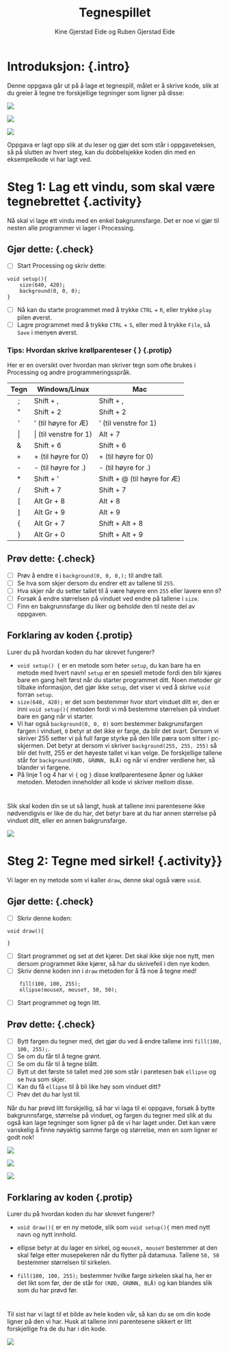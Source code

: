 ﻿---
title: Tegnespillet
level: 1
author: Kine Gjerstad Eide og Ruben Gjerstad Eide
language: nb
---

# Introduksjon: {.intro}

Denne oppgava går ut på å lage et tegnespill, målet er å skrive kode, slik at du greier å tegne tre forskjellige tegninger som ligner på disse:

![](Gulsol.png)

![](gronttre.png)

![](tofjes.png)

Oppgava er lagt opp slik at du leser og gjør det som står i oppgaveteksen, så på slutten av hvert steg, kan du dobbelsjekke koden din med en eksempelkode vi har lagt ved.


# Steg 1: Lag ett vindu, som skal være tegnebrettet {.activity}

Nå skal vi lage ett vindu med en enkel bakgrunnsfarge. Det er noe vi gjør til nesten alle programmer vi lager i Processing.

## Gjør dette: {.check}

- [ ] Start Processing og skriv dette:

```processing
void setup(){
	size(640, 420);
	background(0, 0, 0);
}
```
- [ ] Nå kan du starte programmet med å trykke `CTRL` + `R`, eller trykke `play` pilen øverst.
- [ ] Lagre programmet med å trykke `CTRL` + `S`, eller med å trykke `File`, så `Save` i menyen øverst.

### Tips: Hvordan skrive krøllparenteser { } {.protip}

Her er en oversikt over hvordan man skriver tegn som ofte brukes
i Processing og andre programmeringsspråk.

| Tegn | Windows/Linux          | Mac                         |
|:----:| ---------------------- | --------------------------- |
| ;    | Shift + ,              | Shift + ,                   |
| "    | Shift + 2              | Shift + 2                   |
| \'   | \' (til høyre for Æ)   | \' (til venstre for 1)      |
| \|   | \| (til venstre for 1) | Alt + 7                     |
| \&   | Shift + 6              | Shift + 6                   |
| +    | + (til høyre for 0)    | + (til høyre for 0)         |
| -    | - (til høyre for .)    | - (til høyre for .)         |
| *    | Shift + '              | Shift + @ (til høyre for Æ) |
| /    | Shift + 7              | Shift + 7                   |
| \[   | Alt Gr + 8             | Alt + 8                     |
| \]   | Alt Gr + 9             | Alt + 9                     |
| {    | Alt Gr + 7             | Shift + Alt + 8             |
| }    | Alt Gr + 0             | Shift + Alt + 9             |

## Prøv dette: {.check}

- [ ] Prøv å endre `0` i `background(0, 0, 0,);` til andre tall.
- [ ] Se hva som skjer dersom du endrer ett av tallene til `255`.
- [ ] Hva skjer når du setter tallet til å være høyere enn `255` eller lavere enn `0`?
- [ ] Forsøk å endre størrelsen på vinduet ved endre på tallene i `size`.
- [ ] Finn en bakgrunnsfarge du liker og beholde den til neste del av oppgaven.

## Forklaring av koden {.protip}

Lurer du på hvordan koden du har skrevet fungerer?

-	`void setup() {` er en metode som heter `setup`, du kan bare ha en metode med hvert navn! `setup` er en spesiell metode fordi den blir kjøres bare en gang helt først når du starter programmet ditt. Noen metoder gir tilbake informasjon, det gjør ikke `setup`, det viser vi ved å skrive `void` forran `setup`.
-	`size(640, 420);` er det som bestemmer hvor stort vinduet ditt er, den er inni `void setup(){` metoden fordi vi må bestemme størrelsen på vinduet bare en gang når vi starter. 
-	Vi har også `background(0, 0, 0)` som bestemmer bakgrunsfargen fargen i vinduet, `0` betyr at det ikke er farge, da blir det svart. Dersom vi skriver 255 setter vi på full farge styrke på den lille pæra som sitter i pc-skjermen. Det betyr at dersom vi skriver `background(255, 255, 255)` så blir det hvitt, 255 er det høyeste tallet vi kan velge. De forskjellige tallene står for `background(RØD, GRØNN, BLÅ)` og når vi endrer verdiene her, så blander vi fargene.
-	På linje 1 og 4 har vi `{` og `}` disse krøllparentesene åpner og lukker metoden. Metoden inneholder all kode vi skriver mellom disse. 

#
Slik skal koden din se ut så langt, husk at tallene inni parentesene ikke nødvendigvis er like de du har, det betyr bare at du har annen størrelse på vinduet ditt, eller en annen bakgrunsfarge. 

![](steg1.png)

# Steg 2: Tegne med sirkel! {.activity}}

Vi lager en ny metode som vi kaller `draw`, denne skal også være `void`. 

## Gjør dette: {.check}
- [ ] Skriv denne koden: 
```processing
void draw(){
  
}
```
- [ ] Start programmet og set at det kjører. Det skal ikke skje noe nytt, men dersom programmet ikke kjører, så har du skrivefeil i den nye koden. 
- [ ] Skriv denne koden inn i `draw` metoden for å få noe å tegne med!
```processing
	fill(100, 100, 255);
	ellipse(mouseX, mouseY, 50, 50);
```
- [ ] Start programmet og tegn litt. 

## Prøv dette: {.check}
- [ ] Bytt fargen du tegner med, det gjør du ved å endre tallene inni `fill(100, 100, 255);`.
- [ ] Se om du får til å tegne grønt. 
- [ ] Se om du får til å tegne blått.
- [ ] Bytt ut det første `50` tallet med `200` som står i paretesen bak `ellipse` og se hva som skjer.
- [ ] Kan du få `ellipse` til å bli like høy som vinduet ditt?
- [ ] Prøv det du har lyst til.

Når du har prøvd litt forskjellig, så har vi laga til ei oppgave, forsøk å bytte bakgrunnsfarge, størrelse på vinduet, og fargen du tegner med slik at du også kan lage tegninger som ligner på de vi har laget under. Det kan være vanskelig å finne nøyaktig samme farge og størrelse, men en som ligner er godt nok!

![](Gulsol.png)

![](gronttre.png)

![](tofjes.png)


## Forklaring av koden {.protip}

Lurer du på hvordan koden du har skrevet fungerer?

-	`void draw(){` er en ny metode, slik som `void setup(){` men med nytt
	navn og nytt innhold.
	
-	ellipse betyr at du lager en sirkel, og `mouseX, mouseY` bestemmer at den skal følge
	etter musepekeren når du flytter på datamusa. Tallene `50, 50` bestemmer størrelsen
	til sirkelen.
	
-	`fill(100, 100, 255);` bestemmer hvilke farge sirkelen skal ha, her er det
	likt som før, der de står for `(RØD, GRØNN, BLÅ)` og kan blandes slik som du
	har prøvd før.

#
Til sist har vi lagt til et bilde av hele koden vår, så kan du se om din kode ligner på den vi har. Husk at tallene inni parentesene sikkert er litt forskjellige fra de du har i din kode.

![](helekoden.png)
